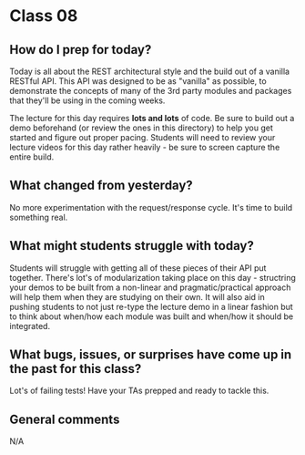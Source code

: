 # Class 08

## How do I prep for today?
Today is all about the REST architectural style and the build out of a vanilla RESTful API.  This API was designed to be as "vanilla" as possible, to demonstrate the concepts of many of the 3rd party modules and packages that they'll be using in the coming weeks.

The lecture for this day requires **lots and lots** of code. Be sure to build out a demo beforehand (or review the ones in this directory) to help you get started and figure out proper pacing. Students will need to review your lecture videos for this day rather heavily - be sure to screen capture the entire build.
 
## What changed from yesterday?
No more experimentation with the request/response cycle.  It's time to build something real.

## What might students struggle with today?
Students will struggle with getting all of these pieces of their API put together.  There's lot's of modularization taking place on this day - structring your demos to be built from a non-linear and pragmatic/practical approach will help them when they are studying on their own.  It will also aid in pushing students to not just re-type the lecture demo in a linear fashion but to think about when/how each module was built and when/how it should be integrated.

## What bugs, issues, or surprises have come up in the past for this class?
Lot's of failing tests!  Have your TAs prepped and ready to tackle this.

## General comments
N/A
